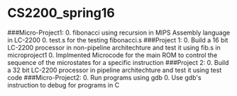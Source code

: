 CS2200_spring16
================
###Micro-Project1:
0. fibonacci using recursion in MIPS Assembly language in LC-2200
0. test.s for the testing fibonacci.s
###Project 1:
0. Build a 16 bit LC-2200 processor in non-pipeline architechture and test it using fib.s in microproject1
0. Implmented Microcode for the main ROM to control the sequence of the microstates for a specific instruction
###Project 2: 
0. Build a 32 bit LC-2200 processor in pipeline architechture and test it using test code
###Micro-Project2:
0. Run programs using gdb
0. Use gdb's instruction to debug for programs in C


